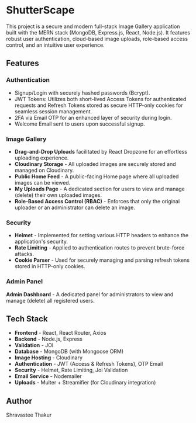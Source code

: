 # ShutterScape
This project is a secure and modern full-stack Image Gallery application built with the MERN stack (MongoDB, Express.js, React, Node.js). It features robust user authentication, cloud-based image uploads, role-based access control, and an intuitive user experience.
## Features
### Authentication
- Signup/Login with securely hashed passwords (Bcrypt).
- JWT Tokens: Utilizes both short-lived Access Tokens for authenticated requests and Refresh Tokens stored as secure HTTP-only cookies for seamless session management.
- 2FA via Email OTP for an enhanced layer of security during login.
- Welcome Email sent to users upon successful signup.
### Image Gallery
- **Drag-and-Drop Uploads** facilitated by React Dropzone for an effortless uploading experience.
- **Cloudinary Storage** - All uploaded images are securely stored and managed on Cloudinary.
- **Public Home Feed** - A public-facing Home page where all uploaded images can be viewed.
- **My Uploads Page** - A dedicated section for users to view and manage (delete) their own uploaded images.
- **Role-Based Access Control (RBAC)** - Enforces that only the original uploader or an administrator can delete an image.
### Security
- **Helmet** - Implemented for setting various HTTP headers to enhance the application's security.
- **Rate Limiting** - Applied to authentication routes to prevent brute-force attacks.
- **Cookie Parser** - Used for securely managing and parsing refresh tokens stored in HTTP-only cookies.
### Admin Panel
**Admin Dashboard** - A dedicated panel for administrators to view and manage (delete) all registered users.
## Tech Stack
- **Frontend**	- React, React Router, Axios
- **Backend** - Node.js, Express
- **Validation** - JOI
- **Database** -	MongoDB (with Mongoose ORM)
- **Image Hosting** -	Cloudinary
- **Authentication** - JWT (Access & Refresh Tokens), OTP Email
- **Security** -	Helmet, Rate Limiting, Joi Validation
- **Email Service** -	Nodemailer
- **Uploads** -	Multer + Streamifier (for Cloudinary integration)
## Author
Shravastee Thakur
